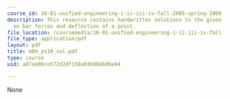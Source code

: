 ```yaml
---
course_id: 16-01-unified-engineering-i-ii-iii-iv-fall-2005-spring-2006
description: This resource contains handwritten solutions to the given problem set
  on bar forces and deflection of a point.
file_location: /coursemedia/16-01-unified-engineering-i-ii-iii-iv-fall-2005-spring-2006/a87ae06ce572d2df158a03b904bdba94_m09_ps10_sol.pdf
file_type: application/pdf
layout: pdf
title: m09_ps10_sol.pdf
type: course
uid: a87ae06ce572d2df158a03b904bdba94

---
```

None